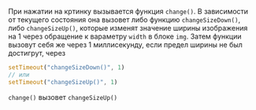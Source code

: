 При нажатии на кртинку вызывается функция ```change()```. В зависимости от текущего состояния она вызовет либо
функцию ```changeSizeDown()```, либо ```changeSizeUp()```, которые изменят значение ширины изображения на 1 через обращение к
вараметру ```width``` в блоке ```img```. Затем функции вызовут себя же через 1 миллисекунду, если предел ширины не был достигрут, через
```js
setTimeout("changeSizeDown()", 1)
// или
setTimeout("changeSizeUp()", 1)
```
```change()``` вызовет ```changeSizeUp()```